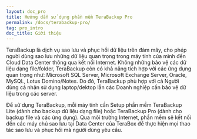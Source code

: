 ```yaml
---
layout: doc_pro
title: Hướng dẫn sử dụng phần mềm TeraBackup Pro
permalink: /docs/terabackup-pro/
tag: pro_intro
doc_title: Giới thiệu
---
```

TeraBackup là dịch vụ sao lưu và phục hồi dữ liệu trên đám mây, cho phép người dùng sao lưu những dữ liệu quan trọng trong máy tính của mình đến Cloud Data Center thông qua kết nối Internet. Không những bảo vệ các dữ liệu dạng file/folder, TeraBackup còn có khả năng tích hợp với các ứng dụng quan trọng như: Microsoft SQL Server, Microsoft Exchange Server, Oracle, MySQL, Lotus Domino/Notes. Do đó, TeraBackup phù hợp với cả Người dùng cá nhân sử dụng laptop/dektop lẫn các Doanh nghiệp cần bảo vệ dữ liệu trong các server. 

Để sử dụng TeraBackup, mỗi máy tính cần Setup phần mềm TeraBackup Lite (dành cho backup dữ liệu dạng file) hoặc TeraBackup Pro (dành cho backup file và các ứng dụng). Qua môi trường Internet, phần mềm sẽ kết nối đến các máy chủ sao lưu tại Data Center của TeraBox  để thực hiện mọi thao tác sao lưu và phục hồi mà người dùng yêu cầu. 